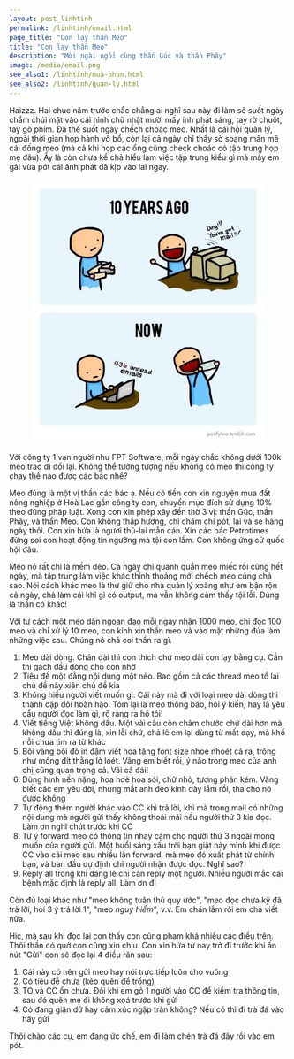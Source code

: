```yaml
---
layout: post_linhtinh
permalink: /linhtinh/email.html
page_title: "Con lạy thần Meo"
title: "Con lạy thần Meo"
description: "Mời ngài ngồi cùng thần Gúc và thần Phây"
image: /media/email.png
see_also1: /linhtinh/mua-phun.html
see_also2: /linhtinh/quan-ly.html
---
```


Haizzz. Hai chục năm trước chắc chẳng ai nghĩ sau này đi làm sẽ suốt ngày chắm chúi mặt vào cái hình chữ nhật mười mấy inh phát sáng, tay rờ chuột, tay gõ phím. Đã thế suốt ngày chếch choác meo. Nhất là cái hội quản lý, ngoài thời gian họp hành vô bổ, còn lại cả ngày chỉ thấy sờ soạng mân mê cái đống meo (mà cả khi họp các ổng cũng check choác có tập trung họp mẹ đâu). Ấy là còn chưa kể chả hiểu làm việc tập trung kiểu gì mà mấy em gái vừa pót cái ảnh phát đã kịp vào lai ngay.

<figure>
  <div class="img-container">
  <img src="/media/email.jpg" alt="Con lạy thần Meo"></img>
  </div>
</figure>

Với công ty 1 vạn người như FPT Software, mỗi ngày chắc không dưới 100k meo trao đi đổi lại. Không thể tưởng tượng nếu không có meo thì công ty chạy thế nào được các bác nhể?

Meo đúng là một vị thần các bác ạ. Nếu có tiền con xin nguyện mua đất nông nghiệp ở Hoà Lạc gần công ty con, chuyển mục đích sử dụng 10% theo đúng pháp luật. Xong con xin phép xây đền thờ 3 vị: thần Gúc, thần Phây, và thần Meo. Con không thắp hương, chỉ chăm chỉ pót, lai và se hàng ngày thôi. Con xin hứa là người thủ-lai mẫn cán. Xin các bác Petrotimes đừng soi con hoạt động tín ngưỡng mà tội con lắm. Con không ứng cử quốc hội đâu.

Meo nó rất chi là mềm dẻo. Cả ngày chỉ quanh quẩn meo miếc rồi cũng hết ngày, mà tập trung làm việc khác thỉnh thoảng mới chếch meo cũng chả sao. Nói cách khác meo là thứ giữ cho nhà quản lý xoàng như em bận rộn cả ngày, chả làm cái khỉ gì có output, mà vẫn không cảm thấy tội lỗi. Đúng là thần có khác!

Với tư cách một meo dân ngoan đạo mỗi ngày nhận 1000 meo, chỉ đọc 100 meo và chỉ xử lý 10 meo, con kính xin thần meo vả vào mặt những đứa làm những việc sau. Chúng nó chả coi thần ra gì.

1. Meo dài dòng. Chân dài thì con thích chứ meo dài con lạy bằng cụ. Cần thì gạch đầu dòng cho con nhờ
2. Tiêu đề một đằng nội dung một nẻo. Bao gồm cả các thread meo tổ lái chủ đề này xiên chủ đề kia
3. Không hiểu người viết muốn gì. Cái này mà đi với loại meo dài dòng thì thành cặp đôi hoàn hảo. Tóm lại là meo thông báo, hỏi ý kiến, hay là yêu cầu người đọc làm gì, rõ ràng ra hộ tôi!
4. Viết tiếng Việt không dấu. Một vài câu còn châm chước chứ dài hơn mà không dấu thì đúng là, xin lỗi chứ, chả lẽ em lại dùng từ mất dạy, mà khổ nỗi chưa tìm ra từ khác
5. Bôi vàng bôi đỏ in đậm viết hoa tăng font size nhoe nhoét cả ra, trông như mông đít thằng lở loét. Vâng em biết rồi, ý nào trong meo của anh chị cũng quan trọng cả. Vãi cả đái!
6. Dùng hình nền nặng, hoa hoè hoa sói, chữ nhỏ, tương phản kém. Vâng biết các em yêu đời, nhưng mắt anh đeo kính dày lắm rồi, tha cho nó được không
7. Tự động thêm người khác vào CC khi trả lời, khi mà trong mail có những nội dung mà người gửi thấy không thoải mái nếu người thứ 3 kia đọc. Làm ơn nghĩ chút trước khi CC
8. Tự ý forward meo có thông tin nhạy cảm cho người thứ 3 ngoài mong muốn của người gửi. Một buổi sáng xấu trời bạn giật nảy mình khi được CC vào cái meo sau nhiều lần forward, mà meo đó xuất phát từ chính bạn, và ban đầu dự định chỉ người nhận được đọc. Nghĩ sao?
9. Reply all trong khi đáng lẽ chỉ cần reply một người. Nhiều người mắc cái bệnh mặc định là reply all. Làm ơn đi

Còn đủ loại khác như "meo không tuân thủ quy ước", "meo đọc chưa kỹ đã trả lời, hỏi 3 ý trả lời 1", "meo <i>nguy hiểm</i>", v.v. Em chán lắm rồi em chả viết nữa.

Hic, mà sau khi đọc lại con thấy con cũng phạm khá nhiều các điều trên. Thôi thần có quở con cũng xin chịu. Con xin hứa từ nay trở đi trước khi ấn nút "Gửi" con sẽ đọc lại 4 điều răn sau:

1. Cái này có nên gửi meo hay nói trực tiếp luôn cho vuông
2. Có tiêu đề chưa (kẻo quên để trống)
3. TO và CC ổn chưa. Đôi khi em gõ 1 người vào CC để kiểm tra thông tin, sau đó quên mẹ đi không xoá trước khi gửi
4. Có đang giận dữ hay cảm xúc ngập tràn không? Nếu có thì đi trà đá vào hãy gửi

Thôi chào các cụ, em đang ức chế, em đi làm chén trà đá đây rồi vào em pót.